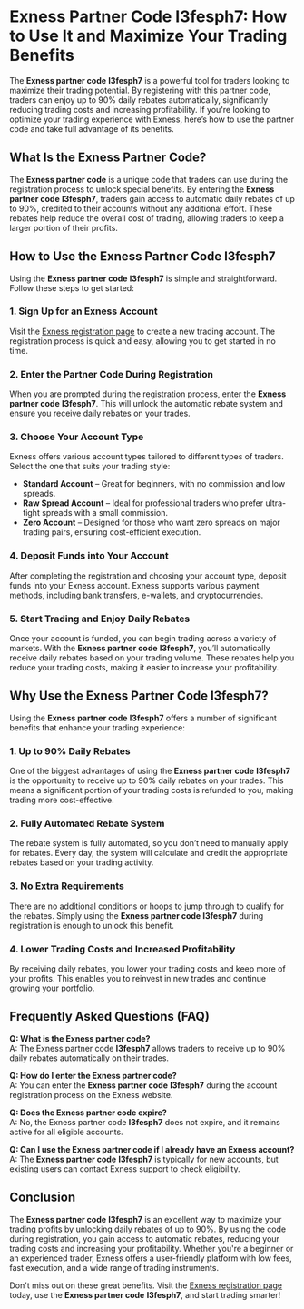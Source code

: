 # Exness Partner Code l3fesph7: How to Use It and Maximize Your Trading Benefits

The **Exness partner code** **l3fesph7** is a powerful tool for traders looking to maximize their trading potential. By registering with this partner code, traders can enjoy up to 90% daily rebates automatically, significantly reducing trading costs and increasing profitability. If you're looking to optimize your trading experience with Exness, here’s how to use the partner code and take full advantage of its benefits.

## What Is the Exness Partner Code?

The **Exness partner code** is a unique code that traders can use during the registration process to unlock special benefits. By entering the **Exness partner code** **l3fesph7**, traders gain access to automatic daily rebates of up to 90%, credited to their accounts without any additional effort. These rebates help reduce the overall cost of trading, allowing traders to keep a larger portion of their profits.

## How to Use the Exness Partner Code **l3fesph7**

Using the **Exness partner code** **l3fesph7** is simple and straightforward. Follow these steps to get started:

### 1. Sign Up for an Exness Account

Visit the [Exness registration page](https://one.exnesstrack.org/a/l3fesph7) to create a new trading account. The registration process is quick and easy, allowing you to get started in no time.

### 2. Enter the Partner Code During Registration

When you are prompted during the registration process, enter the **Exness partner code** **l3fesph7**. This will unlock the automatic rebate system and ensure you receive daily rebates on your trades.

### 3. Choose Your Account Type

Exness offers various account types tailored to different types of traders. Select the one that suits your trading style:

- **Standard Account** – Great for beginners, with no commission and low spreads.
- **Raw Spread Account** – Ideal for professional traders who prefer ultra-tight spreads with a small commission.
- **Zero Account** – Designed for those who want zero spreads on major trading pairs, ensuring cost-efficient execution.

### 4. Deposit Funds into Your Account

After completing the registration and choosing your account type, deposit funds into your Exness account. Exness supports various payment methods, including bank transfers, e-wallets, and cryptocurrencies.

### 5. Start Trading and Enjoy Daily Rebates

Once your account is funded, you can begin trading across a variety of markets. With the **Exness partner code** **l3fesph7**, you’ll automatically receive daily rebates based on your trading volume. These rebates help you reduce your trading costs, making it easier to increase your profitability.

## Why Use the Exness Partner Code **l3fesph7**?

Using the **Exness partner code** **l3fesph7** offers a number of significant benefits that enhance your trading experience:

### 1. **Up to 90% Daily Rebates**
One of the biggest advantages of using the **Exness partner code** **l3fesph7** is the opportunity to receive up to 90% daily rebates on your trades. This means a significant portion of your trading costs is refunded to you, making trading more cost-effective.

### 2. **Fully Automated Rebate System**
The rebate system is fully automated, so you don’t need to manually apply for rebates. Every day, the system will calculate and credit the appropriate rebates based on your trading activity.

### 3. **No Extra Requirements**
There are no additional conditions or hoops to jump through to qualify for the rebates. Simply using the **Exness partner code** **l3fesph7** during registration is enough to unlock this benefit.

### 4. **Lower Trading Costs and Increased Profitability**
By receiving daily rebates, you lower your trading costs and keep more of your profits. This enables you to reinvest in new trades and continue growing your portfolio.

## Frequently Asked Questions (FAQ)

**Q: What is the Exness partner code?**  
A: The Exness partner code **l3fesph7** allows traders to receive up to 90% daily rebates automatically on their trades.

**Q: How do I enter the Exness partner code?**  
A: You can enter the **Exness partner code** **l3fesph7** during the account registration process on the Exness website.

**Q: Does the Exness partner code expire?**  
A: No, the Exness partner code **l3fesph7** does not expire, and it remains active for all eligible accounts.

**Q: Can I use the Exness partner code if I already have an Exness account?**  
A: The **Exness partner code** **l3fesph7** is typically for new accounts, but existing users can contact Exness support to check eligibility.

## Conclusion

The **Exness partner code** **l3fesph7** is an excellent way to maximize your trading profits by unlocking daily rebates of up to 90%. By using the code during registration, you gain access to automatic rebates, reducing your trading costs and increasing your profitability. Whether you're a beginner or an experienced trader, Exness offers a user-friendly platform with low fees, fast execution, and a wide range of trading instruments. 

Don't miss out on these great benefits. Visit the [Exness registration page](https://one.exnesstrack.org/a/l3fesph7) today, use the **Exness partner code** **l3fesph7**, and start trading smarter!
